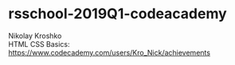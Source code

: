 # rsschool-2019Q1-codeacademy

Nikolay Kroshko  
HTML CSS Basics: https://www.codecademy.com/users/Kro_Nick/achievements
